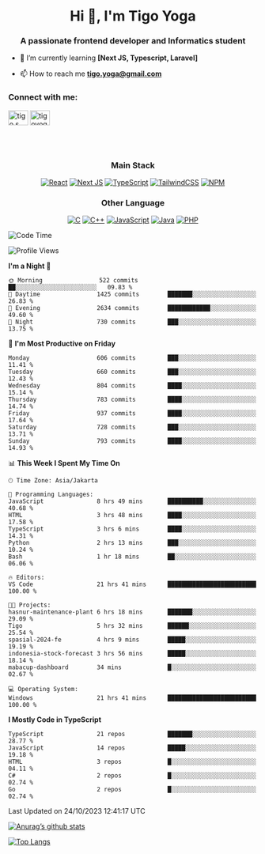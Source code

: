 <h1 align="center">Hi 👋, I'm Tigo Yoga</h1>
<h3 align="center">A passionate frontend developer and Informatics student</h3>

- 🌱 I’m currently learning **[Next JS, Typescript, Laravel]**

- 📫 How to reach me **tigo.yoga@gmail.com**

<h3 align="left">Connect with me:</h3>
<p align="left">
<a href="https://linkedin.com/in/tigo s yoga" target="blank"><img align="center" src="https://raw.githubusercontent.com/rahuldkjain/github-profile-readme-generator/master/src/images/icons/Social/linked-in-alt.svg" alt="tigo s yoga" height="30" width="40" /></a>
<a href="https://instagram.com/tigoyoga" target="blank"><img align="center" src="https://raw.githubusercontent.com/rahuldkjain/github-profile-readme-generator/master/src/images/icons/Social/instagram.svg" alt="tigoyoga" height="30" width="40" /></a>
</p>

<br/>
<br/>

<h3 align="center">Main Stack</h3>
<div align="center">
  
  <a href="">![React](https://img.shields.io/badge/react-%2320232a.svg?style=for-the-badge&logo=react&logoColor=%2361DAFB)</a>
  <a href="">![Next JS](https://img.shields.io/badge/Next-black?style=for-the-badge&logo=next.js&logoColor=white)</a>
   <a href="">![TypeScript](https://img.shields.io/badge/typescript-%23007ACC.svg?style=for-the-badge&logo=typescript&logoColor=white)</a>
  <a href="">![TailwindCSS](https://img.shields.io/badge/tailwindcss-%2338B2AC.svg?style=for-the-badge&logo=tailwind-css&logoColor=white)</a>
  <a href="">![NPM](https://img.shields.io/badge/NPM-%23000000.svg?style=for-the-badge&logo=npm&logoColor=white)</a>
</div>
<h3 align="center">Other Language</h3>
<div align="center">
  
  <a href="">![C](https://img.shields.io/badge/c-%2300599C.svg?style=for-the-badge&logo=c&logoColor=white)</a>
  <a href="">![C++](https://img.shields.io/badge/c++-%2300599C.svg?style=for-the-badge&logo=c%2B%2B&logoColor=white)</a>
  <a href="">![JavaScript](https://img.shields.io/badge/javascript-%23323330.svg?style=for-the-badge&logo=javascript&logoColor=%23F7DF1E)</a>
  <a href="">![Java](https://img.shields.io/badge/java-%23ED8B00.svg?style=for-the-badge&logo=java&logoColor=white)</a>
  <a href="">![PHP](https://img.shields.io/badge/php-%23777BB4.svg?style=for-the-badge&logo=php&logoColor=white)</a>
</div>

<!--START_SECTION:waka-->
![Code Time](http://img.shields.io/badge/Code%20Time-601%20hrs-blue)

![Profile Views](http://img.shields.io/badge/Profile%20Views-3-blue)

**I'm a Night 🦉** 

```text
🌞 Morning                522 commits         ██░░░░░░░░░░░░░░░░░░░░░░░   09.83 % 
🌆 Daytime                1425 commits        ███████░░░░░░░░░░░░░░░░░░   26.83 % 
🌃 Evening                2634 commits        ████████████░░░░░░░░░░░░░   49.60 % 
🌙 Night                  730 commits         ███░░░░░░░░░░░░░░░░░░░░░░   13.75 % 
```
📅 **I'm Most Productive on Friday** 

```text
Monday                   606 commits         ███░░░░░░░░░░░░░░░░░░░░░░   11.41 % 
Tuesday                  660 commits         ███░░░░░░░░░░░░░░░░░░░░░░   12.43 % 
Wednesday                804 commits         ████░░░░░░░░░░░░░░░░░░░░░   15.14 % 
Thursday                 783 commits         ████░░░░░░░░░░░░░░░░░░░░░   14.74 % 
Friday                   937 commits         ████░░░░░░░░░░░░░░░░░░░░░   17.64 % 
Saturday                 728 commits         ███░░░░░░░░░░░░░░░░░░░░░░   13.71 % 
Sunday                   793 commits         ████░░░░░░░░░░░░░░░░░░░░░   14.93 % 
```


📊 **This Week I Spent My Time On** 

```text
🕑︎ Time Zone: Asia/Jakarta

💬 Programming Languages: 
JavaScript               8 hrs 49 mins       ██████████░░░░░░░░░░░░░░░   40.68 % 
HTML                     3 hrs 48 mins       ████░░░░░░░░░░░░░░░░░░░░░   17.58 % 
TypeScript               3 hrs 6 mins        ████░░░░░░░░░░░░░░░░░░░░░   14.31 % 
Python                   2 hrs 13 mins       ███░░░░░░░░░░░░░░░░░░░░░░   10.24 % 
Bash                     1 hr 18 mins        ██░░░░░░░░░░░░░░░░░░░░░░░   06.06 % 

🔥 Editors: 
VS Code                  21 hrs 41 mins      █████████████████████████   100.00 % 

🐱‍💻 Projects: 
hasnur-maintenance-plant 6 hrs 18 mins       ███████░░░░░░░░░░░░░░░░░░   29.09 % 
Tigo                     5 hrs 32 mins       ██████░░░░░░░░░░░░░░░░░░░   25.54 % 
spasial-2024-fe          4 hrs 9 mins        █████░░░░░░░░░░░░░░░░░░░░   19.19 % 
indonesia-stock-forecast 3 hrs 56 mins       █████░░░░░░░░░░░░░░░░░░░░   18.14 % 
mabacup-dashboard        34 mins             █░░░░░░░░░░░░░░░░░░░░░░░░   02.67 % 

💻 Operating System: 
Windows                  21 hrs 41 mins      █████████████████████████   100.00 % 
```

**I Mostly Code in TypeScript** 

```text
TypeScript               21 repos            ███████░░░░░░░░░░░░░░░░░░   28.77 % 
JavaScript               14 repos            █████░░░░░░░░░░░░░░░░░░░░   19.18 % 
HTML                     3 repos             █░░░░░░░░░░░░░░░░░░░░░░░░   04.11 % 
C#                       2 repos             █░░░░░░░░░░░░░░░░░░░░░░░░   02.74 % 
Go                       2 repos             █░░░░░░░░░░░░░░░░░░░░░░░░   02.74 % 
```




 Last Updated on 24/10/2023 12:41:17 UTC
<!--END_SECTION:waka-->

[![Anurag’s github stats](https://github-readme-stats.vercel.app/api?username=tigoyoga)](https://github.com/tigoyoga)

[![Top Langs](https://github-readme-stats.vercel.app/api/top-langs/?username=tigoyoga&layout=compact)](https://github.com/tigoyoga)
